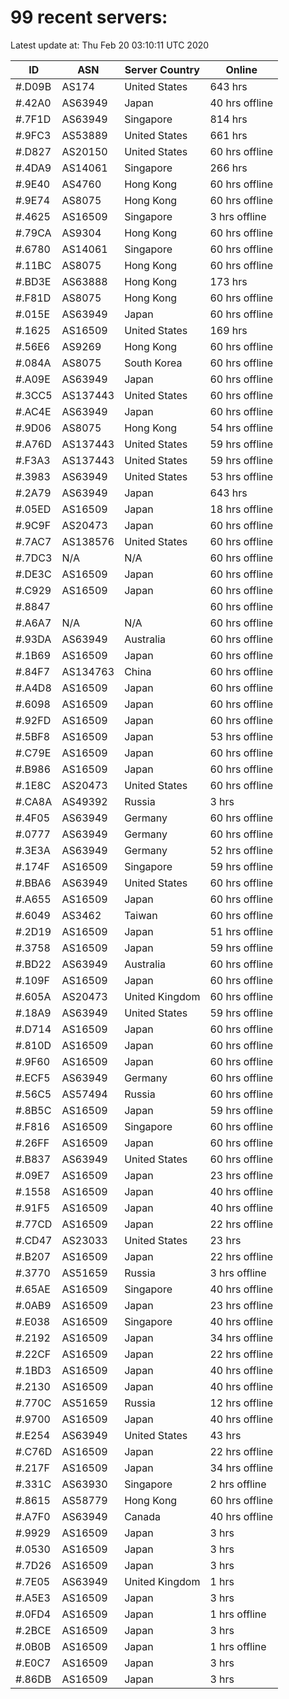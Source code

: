 # 99 recent servers:

Latest update at: Thu Feb 20 03:10:11 UTC 2020

| ID | ASN | Server Country | Online |
| -- | --- | -------------- | ------ |
| #.D09B | AS174 | United States | 643 hrs |
| #.42A0 | AS63949 | Japan | 40 hrs offline |
| #.7F1D | AS63949 | Singapore | 814 hrs |
| #.9FC3 | AS53889 | United States | 661 hrs |
| #.D827 | AS20150 | United States | 60 hrs offline |
| #.4DA9 | AS14061 | Singapore | 266 hrs |
| #.9E40 | AS4760 | Hong Kong | 60 hrs offline |
| #.9E74 | AS8075 | Hong Kong | 60 hrs offline |
| #.4625 | AS16509 | Singapore | 3 hrs offline |
| #.79CA | AS9304 | Hong Kong | 60 hrs offline |
| #.6780 | AS14061 | Singapore | 60 hrs offline |
| #.11BC | AS8075 | Hong Kong | 60 hrs offline |
| #.BD3E | AS63888 | Hong Kong | 173 hrs |
| #.F81D | AS8075 | Hong Kong | 60 hrs offline |
| #.015E | AS63949 | Japan | 60 hrs offline |
| #.1625 | AS16509 | United States | 169 hrs |
| #.56E6 | AS9269 | Hong Kong | 60 hrs offline |
| #.084A | AS8075 | South Korea | 60 hrs offline |
| #.A09E | AS63949 | Japan | 60 hrs offline |
| #.3CC5 | AS137443 | United States | 60 hrs offline |
| #.AC4E | AS63949 | Japan | 60 hrs offline |
| #.9D06 | AS8075 | Hong Kong | 54 hrs offline |
| #.A76D | AS137443 | United States | 59 hrs offline |
| #.F3A3 | AS137443 | United States | 59 hrs offline |
| #.3983 | AS63949 | United States | 53 hrs offline |
| #.2A79 | AS63949 | Japan | 643 hrs |
| #.05ED | AS16509 | Japan | 18 hrs offline |
| #.9C9F | AS20473 | Japan | 60 hrs offline |
| #.7AC7 | AS138576 | United States | 60 hrs offline |
| #.7DC3 | N/A | N/A | 60 hrs offline |
| #.DE3C | AS16509 | Japan | 60 hrs offline |
| #.C929 | AS16509 | Japan | 60 hrs offline |
| #.8847 |  |  | 60 hrs offline |
| #.A6A7 | N/A | N/A | 60 hrs offline |
| #.93DA | AS63949 | Australia | 60 hrs offline |
| #.1B69 | AS16509 | Japan | 60 hrs offline |
| #.84F7 | AS134763 | China | 60 hrs offline |
| #.A4D8 | AS16509 | Japan | 60 hrs offline |
| #.6098 | AS16509 | Japan | 60 hrs offline |
| #.92FD | AS16509 | Japan | 60 hrs offline |
| #.5BF8 | AS16509 | Japan | 53 hrs offline |
| #.C79E | AS16509 | Japan | 60 hrs offline |
| #.B986 | AS16509 | Japan | 60 hrs offline |
| #.1E8C | AS20473 | United States | 60 hrs offline |
| #.CA8A | AS49392 | Russia | 3 hrs |
| #.4F05 | AS63949 | Germany | 60 hrs offline |
| #.0777 | AS63949 | Germany | 60 hrs offline |
| #.3E3A | AS63949 | Germany | 52 hrs offline |
| #.174F | AS16509 | Singapore | 59 hrs offline |
| #.BBA6 | AS63949 | United States | 60 hrs offline |
| #.A655 | AS16509 | Japan | 60 hrs offline |
| #.6049 | AS3462 | Taiwan | 60 hrs offline |
| #.2D19 | AS16509 | Japan | 51 hrs offline |
| #.3758 | AS16509 | Japan | 59 hrs offline |
| #.BD22 | AS63949 | Australia | 60 hrs offline |
| #.109F | AS16509 | Japan | 60 hrs offline |
| #.605A | AS20473 | United Kingdom | 60 hrs offline |
| #.18A9 | AS63949 | United States | 59 hrs offline |
| #.D714 | AS16509 | Japan | 60 hrs offline |
| #.810D | AS16509 | Japan | 60 hrs offline |
| #.9F60 | AS16509 | Japan | 60 hrs offline |
| #.ECF5 | AS63949 | Germany | 60 hrs offline |
| #.56C5 | AS57494 | Russia | 60 hrs offline |
| #.8B5C | AS16509 | Japan | 59 hrs offline |
| #.F816 | AS16509 | Singapore | 60 hrs offline |
| #.26FF | AS16509 | Japan | 60 hrs offline |
| #.B837 | AS63949 | United States | 60 hrs offline |
| #.09E7 | AS16509 | Japan | 23 hrs offline |
| #.1558 | AS16509 | Japan | 40 hrs offline |
| #.91F5 | AS16509 | Japan | 40 hrs offline |
| #.77CD | AS16509 | Japan | 22 hrs offline |
| #.CD47 | AS23033 | United States | 23 hrs |
| #.B207 | AS16509 | Japan | 22 hrs offline |
| #.3770 | AS51659 | Russia | 3 hrs offline |
| #.65AE | AS16509 | Singapore | 40 hrs offline |
| #.0AB9 | AS16509 | Japan | 23 hrs offline |
| #.E038 | AS16509 | Singapore | 40 hrs offline |
| #.2192 | AS16509 | Japan | 34 hrs offline |
| #.22CF | AS16509 | Japan | 22 hrs offline |
| #.1BD3 | AS16509 | Japan | 40 hrs offline |
| #.2130 | AS16509 | Japan | 40 hrs offline |
| #.770C | AS51659 | Russia | 12 hrs offline |
| #.9700 | AS16509 | Japan | 40 hrs offline |
| #.E254 | AS63949 | United States | 43 hrs |
| #.C76D | AS16509 | Japan | 22 hrs offline |
| #.217F | AS16509 | Japan | 34 hrs offline |
| #.331C | AS63930 | Singapore | 2 hrs offline |
| #.8615 | AS58779 | Hong Kong | 60 hrs offline |
| #.A7F0 | AS63949 | Canada | 40 hrs offline |
| #.9929 | AS16509 | Japan | 3 hrs |
| #.0530 | AS16509 | Japan | 3 hrs |
| #.7D26 | AS16509 | Japan | 3 hrs |
| #.7E05 | AS63949 | United Kingdom | 1 hrs |
| #.A5E3 | AS16509 | Japan | 3 hrs |
| #.0FD4 | AS16509 | Japan | 1 hrs offline |
| #.2BCE | AS16509 | Japan | 3 hrs |
| #.0B0B | AS16509 | Japan | 1 hrs offline |
| #.E0C7 | AS16509 | Japan | 3 hrs |
| #.86DB | AS16509 | Japan | 3 hrs |

